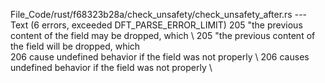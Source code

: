 File_Code/rust/f68323b28a/check_unsafety/check_unsafety_after.rs --- Text (6 errors, exceeded DFT_PARSE_ERROR_LIMIT)
205                                         "the previous content of the field may be dropped, which \                                                       205                                         "the previous content of the field will be dropped, which \
206                                          cause undefined behavior if the field was not properly \                                                        206                                          causes undefined behavior if the field was not properly \

